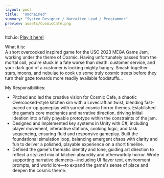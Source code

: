 ```yaml
---
layout: post
title:  "Unchained"
summary: "System Designer / Narrative Lead / Programmer"
preview: assets/CosmicCafe.png
---
```

Itch.io: [Play it here!](https://zachtier.itch.io/cosmic-cafe)

What it is:\
A short overcooked inspired game for the USC 2023 MEGA Game Jam, working under the theme of Cosmic. Having unfortunately passed from the mortal coil, you're stuck in a fate worse than death: customer service, and your dark god of a customer is looking mighty hangry. Smash together stars, moons, and nebulae to cook up some truly cosmic treats before they turn their gaze towards more readily available foodstuffs...

My Responsibilities:
* Pitched and led the creative vision for Cosmic Cafe, a chaotic Overcooked-style kitchen sim with a Lovecraftian twist, blending fast-paced co-op gameplay with surreal cosmic horror themes. Established the game’s core mechanics and narrative direction, driving initial ideation into a fully playable prototype within the constraints of the jam.
* Designed and implemented key systems in Unity with C#, including player movement, interactive stations, cooking logic, and task sequencing, ensuring fluid and responsive gameplay. Built the foundational simulation loop, balancing emergent chaos with clarity and fun to deliver a polished, playable experience on a short timeline.
* Defined the game's thematic identity and tone, guiding art direction to reflect a stylized mix of kitchen absurdity and otherworldly horror. Wrote supporting narrative elements—including UI flavor text, environment prompts, and world lore—to expand the game's sense of place and deepen the cosmic theme.
